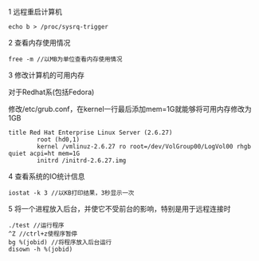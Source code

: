 1 远程重启计算机
```
echo b > /proc/sysrq-trigger
```

2 查看内存使用情况
```
free -m //以MB为单位查看内存使用情况
```

3 修改计算机的可用内存

对于Redhat系(包括Fedora)

修改/etc/grub.conf，在kernel一行最后添加mem=1G就能够将可用内存修改为1GB
```
title Red Hat Enterprise Linux Server (2.6.27)
        root (hd0,1)
        kernel /vmlinuz-2.6.27 ro root=/dev/VolGroup00/LogVol00 rhgb quiet acpi=ht mem=1G
        initrd /initrd-2.6.27.img
```

4 查看系统的IO统计信息
```
iostat -k 3 //以KB打印结果，3秒显示一次
```

5 将一个进程放入后台，并使它不受前台的影响，特别是用于远程连接时
```
./test //运行程序
^Z //ctrl+z使程序暂停
bg %(jobid) //将程序放入后台运行
disown -h %(jobid)
```
